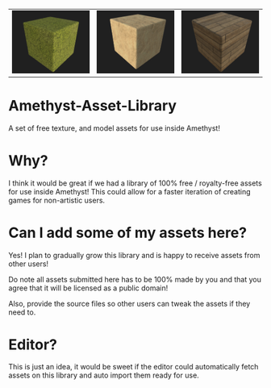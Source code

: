 <table>
  <tr>
    <td><img src="_repo/grass_01.png" alt="Grass asset" width=270 /></td>
    <td><img src="_repo/sand_01.png" alt="Sand asset" width=270 /></td>
    <td><img src="_repo/wood_planks_01.png" alt="Wood asset" width=270 /></td>
  </tr>
 </table>

# Amethyst-Asset-Library

A set of free texture, and model assets for use inside Amethyst!

# Why?

I think it would be great if we had a library of 100% free / royalty-free assets for use inside Amethyst! This could allow for a faster iteration of creating games for non-artistic users.

# Can I add some of my assets here?

Yes! I plan to gradually grow this library and is happy to receive assets from other users!

Do note all assets submitted here has to be 100% made by you and that you agree that it will be licensed as a public domain!

Also, provide the source files so other users can tweak the assets if they need to.

# Editor?

This is just an idea, it would be sweet if the editor could automatically fetch assets on this library and auto import them ready for use.
